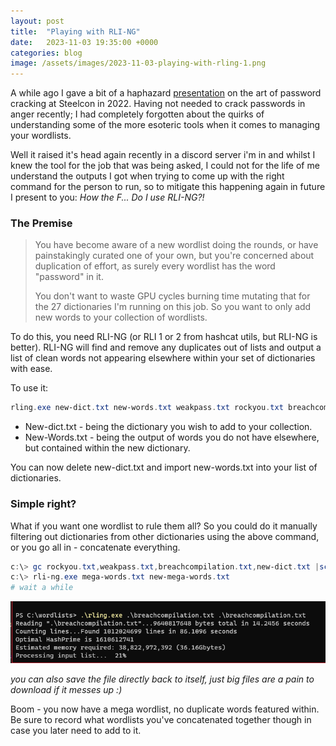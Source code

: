 ```yaml
---
layout: post
title:  "Playing with RLI-NG"
date:   2023-11-03 19:35:00 +0000
categories: blog
image: /assets/images/2023-11-03-playing-with-rling-1.png
---
```

A while ago I gave a bit of a haphazard [presentation](https://www.youtube.com/watch?v=-mh3-Z6bScc) on the art of password cracking at Steelcon in 2022. Having not needed to crack passwords in anger recently; I had completely forgotten about the quirks of understanding some of the more esoteric tools when it comes to managing your wordlists.

Well it raised it's head again recently in a discord server i'm in and whilst I knew the tool for the job that was being asked, I could not for the life of me understand the outputs I got when trying to come up with the right command for the person to run, so to mitigate this happening again in future I present to you: *How the F... Do I use RLI-NG?!*

### The Premise
> You have become aware of a new wordlist doing the rounds, or have painstakingly curated one of your own, but you're concerned about duplication of effort, as surely every wordlist has the word "password" in it.
>
>You don't want to waste GPU cycles burning time mutating that for the 27 dictionaries I'm running on this job. So you want to only add new words to your collection of wordlists.

To do this, you need RLI-NG (or RLI 1 or 2 from hashcat utils, but RLI-NG is better). RLI-NG will find and remove any duplicates out of lists and output a list of clean words not appearing elsewhere within your set of dictionaries with ease.

To use it:

```powershell
rling.exe new-dict.txt new-words.txt weakpass.txt rockyou.txt breachcompilation.txt
```

* New-dict.txt - being the dictionary you wish to add to your collection.
* New-Words.txt - being the output of words you do not have elsewhere, but contained within the new dictionary.

You can now delete new-dict.txt and import new-words.txt into your list of dictionaries.

### Simple right?

What if you want one wordlist to rule them all? So you could do it manually filtering out dictionaries from other dictionaries using the above command, or you go all in - concatenate everything.

```powershell 
c:\> gc rockyou.txt,weakpass.txt,breachcompilation.txt,new-dict.txt |sc mega-words.txt -encoding utf8
c:\> rli-ng.exe mega-words.txt new-mega-words.txt
# wait a while
```
![](/assets/images/2023-11-03-playing-with-rling-1.png "If one wants a deduplicated list - one must be patient")

*you can also save the file directly back to itself, just big files are a pain to download if it messes up :)*

Boom - you now have a mega wordlist, no duplicate words featured within. Be sure to record what wordlists you've concatenated together though in case you later need to add to it.
